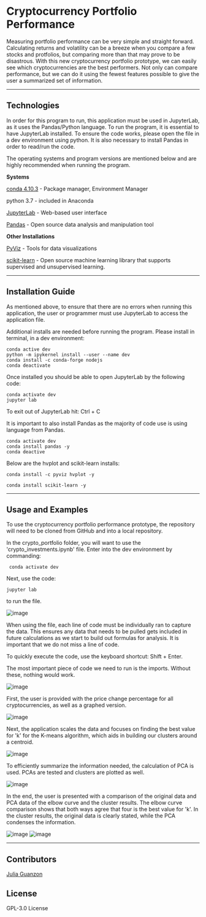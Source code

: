 # Cryptocurrency Portfolio Performance

Measuring portfolio performance can be very simple and straight forward. Calculating returns and volatility can be a breeze when you compare a few stocks and protfolios, but comparing more than that may prove to be disastrous. With this new cryptocurrency portfolio prototype, we can easily see which cryptocurrencies are the best performers. Not only can compare performance, but we can do it using the fewest features possible to give the user a summarized set of information.


---

## Technologies

In order for this program to run, this application must be used in JupyterLab, as it uses the Pandas/Python language. To run the program, it is essential to have JupyterLab installed. To ensure the code works, please open the file in a dev environment using python. It is also necessary to install Pandas in order to read/run the code.

The operating systems and program versions are mentioned below and are highly recommended when running the program.

**Systems**

[conda 4.10.3](https://docs.anaconda.com/anaconda/install/index.html) - Package manager, Environment Manager

python 3.7 - included in Anaconda

[JupyterLab](https://jupyterlab.readthedocs.io/en/stable/getting_started/overview.html) - Web-based user interface

[Pandas](https://pandas.pydata.org/) - Open source data analysis and manipulation tool

**Other Installations**

[PyViz](https://pyviz.org/) - Tools for data visualizations

[scikit-learn](https://scikit-learn.org/stable/getting_started.html) - Open source machine learning library that supports supervised and unsupervised learning.

---

## Installation Guide

As mentioned above, to ensure that there are no errors when running this application, the user or programmer must use JupyterLab to access the application file. 

Additional installs are needed before running the program. Please install in terminal, in a dev environment:

```JupyterLab
conda active dev
python -m ipykernel install --user --name dev
conda install -c conda-forge nodejs
conda deactivate

```
Once installed you should be able to open JupyterLab by the following code:

```
conda activate dev
jupyter lab
```

To exit out of JupyterLab hit: Ctrl + C

It is important to also install Pandas as the majority of code use is using language from Pandas.

```Pandas
conda activate dev
conda install pandas -y
conda deactive
```

Below are the hvplot and scikit-learn installs:

```
conda install -c pyviz hvplot -y

conda install scikit-learn -y
```

---

## Usage and Examples

To use the cryptocurrency portfolio performance prototype, the repository will need to be cloned from GitHub and into a local repository.

In the crypto_portfolio folder, you will want to use the 'crypto_investments.ipynb' file. Enter into the dev environment by commanding: 

```
 conda activate dev
```
Next, use the code:

```
jupyter lab
```
to run the file.

![image](https://user-images.githubusercontent.com/84649228/132158743-d6666282-b000-4bb0-b26c-ba4fac99d3c5.png)


When using the file, each line of code must be individually ran to capture the data. This ensures any data that needs to be pulled gets included in future calculations as we start to build out formulas for analysis. It is important that we do not miss a line of code.

To quickly execute the code, use the keyboard shortcut: Shift + Enter.

The most important piece of code we need to run is the imports. Without these, nothing would work.

![image](https://user-images.githubusercontent.com/84649228/132158781-51440311-ead3-469a-8e72-def743f83e89.png)

First, the user is provided with the price change percentage for all cryptocurrencies, as well as a graphed version.

![image](https://user-images.githubusercontent.com/84649228/132158919-5e63b1e2-111d-459d-a69a-17b045e5f77d.png)

Next, the application scales the data and focuses on finding the best value for 'k' for the K-means algorithm, which aids in building our clusters around a centroid.

![image](https://user-images.githubusercontent.com/84649228/132159340-fb1045d9-38f0-47aa-a30e-a0b3afb11da4.png)

To efficiently summarize the information needed, the calculation of PCA is used. PCAs are tested and clusters are plotted as well.

![image](https://user-images.githubusercontent.com/84649228/132159473-7ace0740-c01b-40d6-bae2-ca73da05b003.png)


In the end, the user is presented with a comparison of the original data and PCA data of the elbow curve and the cluster results. The elbow curve comparison shows that both ways agree that four is the best value for 'k'. In the cluster results, the original data is clearly stated, while the PCA condenses the information.

![image](https://user-images.githubusercontent.com/84649228/132159996-fd7da6d5-2b98-4b01-8d48-bc610e7a50b4.png)
![image](https://user-images.githubusercontent.com/84649228/132160009-a53b2906-1ee8-41c8-acaf-f89ddc66e365.png)


---

## Contributors

[Julia Guanzon](www.linkedin.com/in/julia-guanzon)

## License

GPL-3.0 License
